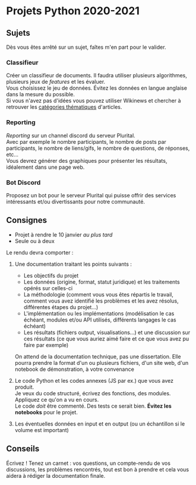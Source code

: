 # Projets Python 2020-2021

## Sujets

Dès vous êtes arrêté sur un sujet, faîtes m'en part pour le valider.

### Classifieur

Créer un classifieur de documents. 
Il faudra utiliser plusieurs algorithmes, plusieurs jeux de *features* et les évaluer.  
Vous choisissez le jeu de données. Évitez les données en langue anglaise dans la mesure du possible.  
Si vous n'avez pas d'idées vous pouvez utiliser Wikinews et chercher à retrouver les [catégories
thématiques](https://fr.wikinews.org/wiki/Page:Sommaire) d'articles.

### Reporting

*Reporting* sur un channel discord du serveur Plurital.  
Avec par exemple le nombre participants, le nombre de posts par participants, le nombre de liens/gifs, le nombre de questions, de réponses, etc…  
Vous devrez générer des graphiques pour présenter les résultats, idéalement dans une page web.

### Bot Discord

Proposez un bot pour le serveur Plurital qui puisse offrir des services intéressants et/ou divertissants pour notre communauté.


## Consignes

- Projet à rendre le 10 janvier *au plus tard*
- Seule ou à deux 

Le rendu devra comporter :

1. Une documentation traitant les points suivants :

   - Les objectifs du projet
   - Les données (origine, format, statut juridique) et les traitements opérés
     sur celles-ci
   - La méthodologie (comment vous vous êtes répartis le travail, comment vous
     avez identifié les problèmes et les avez résolus, différentes étapes du
     projet…)
   - L'implémentation ou les implémentations (modélisation le cas échéant,
     modules et/ou API utilisés, différents langages le cas échéant)
   - Les résultats (fichiers output, visualisations…) et une discussion sur ces
     résultats (ce que vous auriez aimé faire et ce que vous avez pu faire par
     exemple)

   On attend de la documentation technique, pas une dissertation. Elle pourra
   prendre la format d'un ou plusieurs fichiers, d'un site web, d'un notebook de
   démonstration, à votre convenance

2. Le code Python et les codes annexes (JS par ex.) que vous avez produit.  
   Je veux du code structuré, écrivez des fonctions, des modules. Appliquez ce qu'on a vu en cours.  
   Le code *doit* être commenté. Des tests ce serait bien. **Évitez les
   notebooks** pour le projet.

3. Les éventuelles données en input et en output (ou un échantillon si le volume
   est important)

## Conseils

Écrivez ! Tenez un carnet : vos questions, un compte-rendu de vos discussions,
les problèmes rencontrés, tout est bon à prendre et cela vous aidera à rédiger
la documentation finale.
